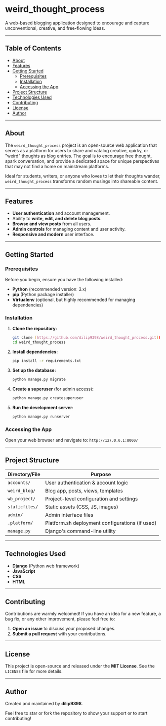 # weird_thought_process

A web-based blogging application designed to encourage and capture unconventional, creative, and free-flowing ideas.

---

## Table of Contents
* [About](#about)
* [Features](#features)
* [Getting Started](#getting-started)
    * [Prerequisites](#prerequisites)
    * [Installation](#installation)
    * [Accessing the App](#accessing-the-app)
* [Project Structure](#project-structure)
* [Technologies Used](#technologies-used)
* [Contributing](#contributing)
* [License](#license)
* [Author](#author)

---

## About
The `weird_thought_process` project is an open-source web application that serves as a platform for users to share and catalog creative, quirky, or "weird" thoughts as blog entries. The goal is to encourage free thought, spark conversation, and provide a dedicated space for unique perspectives that may not find a home on mainstream platforms.

Ideal for students, writers, or anyone who loves to let their thoughts wander, `weird_thought_process` transforms random musings into shareable content.

---

## Features
* **User authentication** and account management.
* Ability to **write, edit, and delete blog posts**.
* **Browse and view posts** from all users.
* **Admin controls** for managing content and user activity.
* **Responsive and modern** user interface.

---

## Getting Started

### Prerequisites
Before you begin, ensure you have the following installed:
* **Python** (recommended version: 3.x)
* **pip** (Python package installer)
* **Virtualenv** (optional, but highly recommended for managing dependencies)

### Installation
1.  **Clone the repository:**
    ```bash
    git clone [https://github.com/dilip9398/weird_thought_process.git](https://github.com/dilip9398/weird_thought_process.git)
    cd weird_thought_process
    ```

2.  **Install dependencies:**
    ```bash
    pip install -r requirements.txt
    ```

3.  **Set up the database:**
    ```bash
    python manage.py migrate
    ```

4.  **Create a superuser** (for admin access):
    ```bash
    python manage.py createsuperuser
    ```

5.  **Run the development server:**
    ```bash
    python manage.py runserver
    ```

### Accessing the App
Open your web browser and navigate to: `http://127.0.0.1:8000/`

---

## Project Structure
| Directory/File    | Purpose                                     |
|-------------------|---------------------------------------------|
| `accounts/`       | User authentication & account logic         |
| `weird_blog/`     | Blog app, posts, views, templates           |
| `wb_project/`     | Project-level configuration and settings    |
| `staticfiles/`    | Static assets (CSS, JS, images)             |
| `admin/`          | Admin interface files                       |
| `.platform/`      | Platform.sh deployment configurations (if used) |
| `manage.py`       | Django's command-line utility               |


---

## Technologies Used
* **Django** (Python web framework)
* **JavaScript**
* **CSS**
* **HTML**

---

## Contributing
Contributions are warmly welcomed! If you have an idea for a new feature, a bug fix, or any other improvement, please feel free to:
1.  **Open an issue** to discuss your proposed changes.
2.  **Submit a pull request** with your contributions.

---

## License
This project is open-source and released under the **MIT License**. See the `LICENSE` file for more details.

---

## Author
Created and maintained by **dilip9398**.

Feel free to star or fork the repository to show your support or to start contributing!
